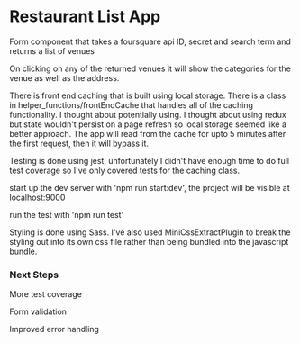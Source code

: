 # Restaurant List App

Form component that takes a foursquare api ID, secret and search term and returns a list of venues

On clicking on any of the returned venues it will show the categories for the venue as well as the address.

There is front end caching that is built using local storage. There is a class in helper_functions/frontEndCache that handles all of the caching functionality. I thought about potentially using. I thought about using redux but state wouldn't persist on a page refresh so local storage seemed like a better approach. The app will read from the cache for upto 5 minutes after the first request, then it will bypass it.

Testing is done using jest, unfortunately I didn't have enough time to do full test coverage so I've only covered tests for the caching class.

start up the dev server with 'npm run start:dev', the project will be visible at localhost:9000

run the test with 'npm run test'

Styling is done using Sass. I've also used MiniCssExtractPlugin to break the styling out into its own css file rather than being bundled into the javascript bundle.

### Next Steps

More test coverage

Form validation

Improved error handling

